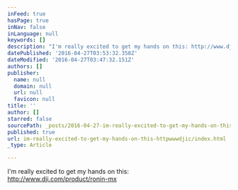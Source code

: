 ```yaml
---
inFeed: true
hasPage: true
inNav: false
inLanguage: null
keywords: []
description: "I'm really excited to get my hands on this: http://www.dji.com/product/ronin-mx"
datePublished: '2016-04-27T03:53:32.358Z'
dateModified: '2016-04-27T03:47:32.151Z'
authors: []
publisher:
  name: null
  domain: null
  url: null
  favicon: null
title: ''
author: []
starred: false
sourcePath: _posts/2016-04-27-im-really-excited-to-get-my-hands-on-this-httpwwwdjic.md
published: true
url: im-really-excited-to-get-my-hands-on-this-httpwwwdjic/index.html
_type: Article

---
```

I'm really excited to get my hands on this: http://www.dji.com/product/ronin-mx